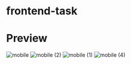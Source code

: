 # frontend-task

# Preview

![mobile](https://user-images.githubusercontent.com/52681435/161135685-989b232a-422e-4e9b-9dff-99fab47658bc.png)
![mobile (2)](https://user-images.githubusercontent.com/52681435/161135945-9b5c0c65-ac83-4ada-bdfa-41778a96a94f.png)
![mobile (1)](https://user-images.githubusercontent.com/52681435/161135760-69232f0c-1bef-44f7-a327-428087a792c6.png)
![mobile (4)](https://user-images.githubusercontent.com/52681435/161136155-fbec7df2-68fa-49e9-8801-c9599c452583.png)

